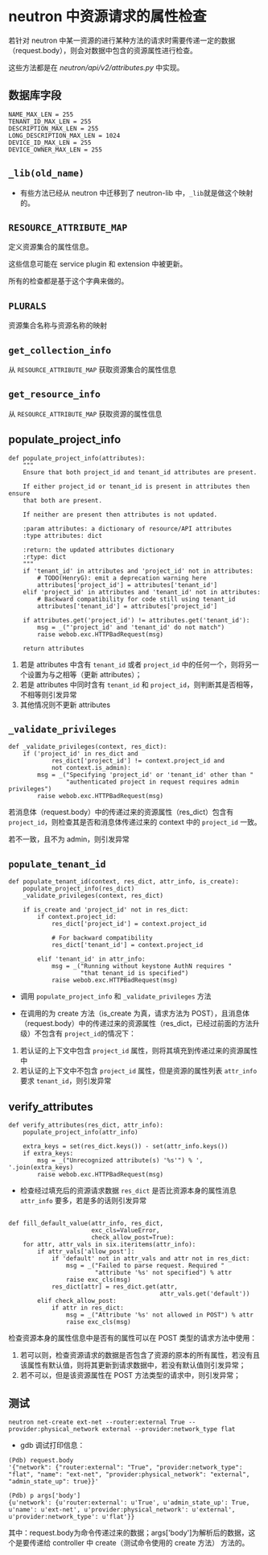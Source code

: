 # neutron 中资源请求的属性检查

若针对 neutron 中某一资源的进行某种方法的请求时需要传递一定的数据（request.body），则会对数据中包含的资源属性进行检查。

这些方法都是在 *neutron/api/v2/attributes.py* 中实现。

## 数据库字段

```
NAME_MAX_LEN = 255
TENANT_ID_MAX_LEN = 255
DESCRIPTION_MAX_LEN = 255
LONG_DESCRIPTION_MAX_LEN = 1024
DEVICE_ID_MAX_LEN = 255
DEVICE_OWNER_MAX_LEN = 255
```

## `_lib(old_name)`

* 有些方法已经从 neutron 中迁移到了 neutron-lib 中，`_lib`就是做这个映射的。

## `RESOURCE_ATTRIBUTE_MAP`

定义资源集合的属性信息。

这些信息可能在 service plugin 和 extension 中被更新。

所有的检查都是基于这个字典来做的。

## `PLURALS`

资源集合名称与资源名称的映射

## `get_collection_info`

从 `RESOURCE_ATTRIBUTE_MAP` 获取资源集合的属性信息

## `get_resource_info`

从 `RESOURCE_ATTRIBUTE_MAP` 获取资源的属性信息

## populate_project_info

```
def populate_project_info(attributes):
    """
    Ensure that both project_id and tenant_id attributes are present.

    If either project_id or tenant_id is present in attributes then ensure
    that both are present.

    If neither are present then attributes is not updated.

    :param attributes: a dictionary of resource/API attributes
    :type attributes: dict

    :return: the updated attributes dictionary
    :rtype: dict
    """
    if 'tenant_id' in attributes and 'project_id' not in attributes:
        # TODO(HenryG): emit a deprecation warning here
        attributes['project_id'] = attributes['tenant_id']
    elif 'project_id' in attributes and 'tenant_id' not in attributes:
        # Backward compatibility for code still using tenant_id
        attributes['tenant_id'] = attributes['project_id']

    if attributes.get('project_id') != attributes.get('tenant_id'):
        msg = _("'project_id' and 'tenant_id' do not match")
        raise webob.exc.HTTPBadRequest(msg)

    return attributes
```

1. 若是 attributes 中含有 `tenant_id` 或者 `project_id` 中的任何一个，则将另一个设置为与之相等（更新 attributes）；
2. 若是 attributes 中同时含有 `tenant_id` 和 `project_id`，则判断其是否相等，不相等则引发异常
3. 其他情况则不更新 attributes 

## `_validate_privileges`

```
def _validate_privileges(context, res_dict):
    if ('project_id' in res_dict and
            res_dict['project_id'] != context.project_id and
            not context.is_admin):
        msg = _("Specifying 'project_id' or 'tenant_id' other than "
                "authenticated project in request requires admin privileges")
        raise webob.exc.HTTPBadRequest(msg)
```

若消息体（request.body）中的传递过来的资源属性（res_dict）包含有 `project_id`，则检查其是否和消息体传递过来的 context 中的 `project_id` 一致。

若不一致，且不为 admin，则引发异常

## `populate_tenant_id`

```
def populate_tenant_id(context, res_dict, attr_info, is_create):
    populate_project_info(res_dict)
    _validate_privileges(context, res_dict)

    if is_create and 'project_id' not in res_dict:
        if context.project_id:
            res_dict['project_id'] = context.project_id

            # For backward compatibility
            res_dict['tenant_id'] = context.project_id

        elif 'tenant_id' in attr_info:
            msg = _("Running without keystone AuthN requires "
                    "that tenant_id is specified")
            raise webob.exc.HTTPBadRequest(msg)
```

* 调用 `populate_project_info` 和 `_validate_privileges` 方法

* 在调用的为 create 方法（is_create 为真，请求方法为 POST），且消息体（request.body）中的传递过来的资源属性（res_dict，已经过前面的方法升级）不包含有 `project_id`的情况下：
 1. 若认证的上下文中包含 `project_id` 属性，则将其填充到传递过来的资源属性中
 2. 若认证的上下文中不包含 `project_id` 属性，但是资源的属性列表 `attr_info` 要求 `tenant_id`，则引发异常

## verify_attributes

```
def verify_attributes(res_dict, attr_info):
    populate_project_info(attr_info)

    extra_keys = set(res_dict.keys()) - set(attr_info.keys())
    if extra_keys:
        msg = _("Unrecognized attribute(s) '%s'") % ', '.join(extra_keys)
        raise webob.exc.HTTPBadRequest(msg)
```

* 检查经过填充后的资源请求数据 `res_dict` 是否比资源本身的属性消息 `attr_info` 要多，若是多的话则引发异常

## 

```
def fill_default_value(attr_info, res_dict,
                       exc_cls=ValueError,
                       check_allow_post=True):
    for attr, attr_vals in six.iteritems(attr_info):
        if attr_vals['allow_post']:
            if 'default' not in attr_vals and attr not in res_dict:
                msg = _("Failed to parse request. Required "
                        "attribute '%s' not specified") % attr
                raise exc_cls(msg)
            res_dict[attr] = res_dict.get(attr,
                                          attr_vals.get('default'))
        elif check_allow_post:
            if attr in res_dict:
                msg = _("Attribute '%s' not allowed in POST") % attr
                raise exc_cls(msg)
```

检查资源本身的属性信息中是否有的属性可以在 POST 类型的请求方法中使用：

1. 若可以则，检查资源请求的数据是否包含了资源的原本的所有属性，若没有且该属性有默认值，则将其更新到请求数据中，若没有默认值则引发异常；
2. 若不可以，但是该资源属性在 POST 方法类型的请求中，则引发异常；

## 测试

```
neutron net-create ext-net --router:external True --provider:physical_network external --provider:network_type flat
```

* gdb 调试打印信息：

```
(Pdb) request.body
'{"network": {"router:external": "True", "provider:network_type": "flat", "name": "ext-net", "provider:physical_network": "external", "admin_state_up": true}}'

(Pdb) p args['body']
{u'network': {u'router:external': u'True', u'admin_state_up': True, u'name': u'ext-net', u'provider:physical_network': u'external', u'provider:network_type': u'flat'}}
```

其中：request.body为命令传递过来的数据；args['body']为解析后的数据，这个是要传递给 controller 中 create（测试命令使用的 create 方法） 方法的。